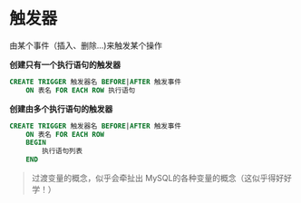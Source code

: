 # 触发器

由某个事件（插入、删除...)来触发某个操作

**创建只有一个执行语句的触发器**

```sql
CREATE TRIGGER 触发器名 BEFORE|AFTER 触发事件
    ON 表名 FOR EACH ROW 执行语句
```

**创建由多个执行语句的触发器**

```sql
CREATE TRIGGER 触发器名 BEFORE|AFTER 触发事件
    ON 表名 FOR EACH ROW
    BEGIN
        执行语句列表
    END
```

> 过渡变量的概念，似乎会牵扯出 MySQL的各种变量的概念（这似乎得好好学！）